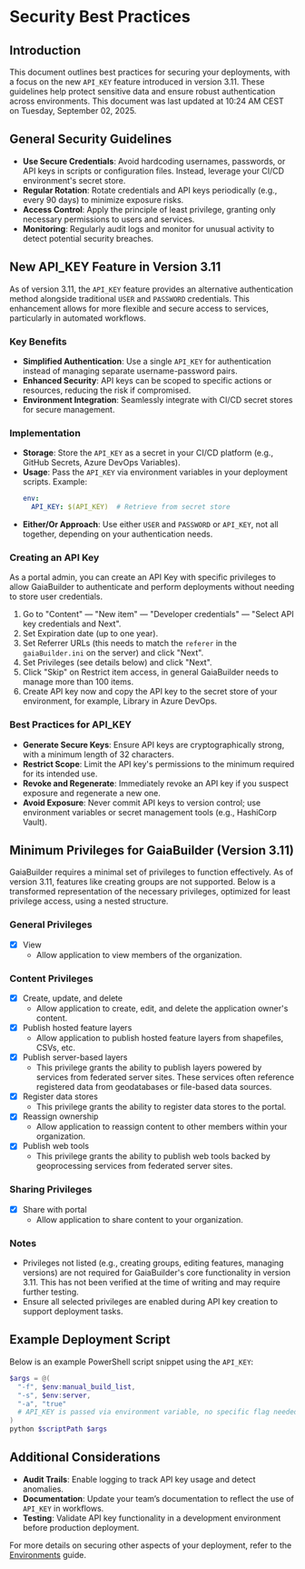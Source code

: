 ﻿# Security Best Practices

## Introduction
This document outlines best practices for securing your deployments, with a focus on the new `API_KEY` feature introduced in version 3.11. These guidelines help protect sensitive data and ensure robust authentication across environments. This document was last updated at 10:24 AM CEST on Tuesday, September 02, 2025.

## General Security Guidelines
- **Use Secure Credentials**: Avoid hardcoding usernames, passwords, or API keys in scripts or configuration files. Instead, leverage your CI/CD environment's secret store.
- **Regular Rotation**: Rotate credentials and API keys periodically (e.g., every 90 days) to minimize exposure risks.
- **Access Control**: Apply the principle of least privilege, granting only necessary permissions to users and services.
- **Monitoring**: Regularly audit logs and monitor for unusual activity to detect potential security breaches.

## New API_KEY Feature in Version 3.11
As of version 3.11, the `API_KEY` feature provides an alternative authentication method alongside traditional `USER` and `PASSWORD` credentials. This enhancement allows for more flexible and secure access to services, particularly in automated workflows.

### Key Benefits
- **Simplified Authentication**: Use a single `API_KEY` for authentication instead of managing separate username-password pairs.
- **Enhanced Security**: API keys can be scoped to specific actions or resources, reducing the risk if compromised.
- **Environment Integration**: Seamlessly integrate with CI/CD secret stores for secure management.

### Implementation
- **Storage**: Store the `API_KEY` as a secret in your CI/CD platform (e.g., GitHub Secrets, Azure DevOps Variables).
- **Usage**: Pass the `API_KEY` via environment variables in your deployment scripts. Example:
  ```yaml
  env:
    API_KEY: $(API_KEY)  # Retrieve from secret store
  ```
- **Either/Or Approach**: Use either `USER` and `PASSWORD` or `API_KEY`, not all together, depending on your authentication needs.

### Creating an API Key
As a portal admin, you can create an API Key with specific privileges to allow GaiaBuilder to authenticate and perform deployments without needing to store user credentials.
1. Go to "Content" — "New item" — "Developer credentials" — "Select API key credentials and Next".
2. Set Expiration date (up to one year).
3. Set Referrer URLs (this needs to match the `referer` in the `gaiaBuilder.ini` on the server) and click "Next".
4. Set Privileges (see details below) and click "Next".
5. Click "Skip" on Restrict item access, in general GaiaBuilder needs to manage more than 100 items.
6. Create API key now and copy the API key to the secret store of your environment, for example, Library in Azure DevOps.

### Best Practices for API_KEY
- **Generate Secure Keys**: Ensure API keys are cryptographically strong, with a minimum length of 32 characters.
- **Restrict Scope**: Limit the API key's permissions to the minimum required for its intended use.
- **Revoke and Regenerate**: Immediately revoke an API key if you suspect exposure and regenerate a new one.
- **Avoid Exposure**: Never commit API keys to version control; use environment variables or secret management tools (e.g., HashiCorp Vault).

## Minimum Privileges for GaiaBuilder (Version 3.11)
GaiaBuilder requires a minimal set of privileges to function effectively. As of version 3.11, features like creating groups are not supported. Below is a transformed representation of the necessary privileges, optimized for least privilege access, using a nested structure.

### General Privileges
- [x] View
  - Allow application to view members of the organization.

### Content Privileges
- [x] Create, update, and delete
  - Allow application to create, edit, and delete the application owner's content.
- [x] Publish hosted feature layers
  - Allow application to publish hosted feature layers from shapefiles, CSVs, etc.
- [x] Publish server-based layers
  - This privilege grants the ability to publish layers powered by services from federated server sites. These services often reference registered data from geodatabases or file-based data sources.
- [x] Register data stores
  - This privilege grants the ability to register data stores to the portal.
- [x] Reassign ownership
  - Allow application to reassign content to other members within your organization.
- [x] Publish web tools
  - This privilege grants the ability to publish web tools backed by geoprocessing services from federated server sites.

### Sharing Privileges
- [x] Share with portal
  - Allow application to share content to your organization.

### Notes
- Privileges not listed (e.g., creating groups, editing features, managing versions) are not required for GaiaBuilder's core functionality in version 3.11. This has not been verified at the time of writing and may require further testing.
- Ensure all selected privileges are enabled during API key creation to support deployment tasks.

## Example Deployment Script
Below is an example PowerShell script snippet using the `API_KEY`:
```powershell
$args = @(
  "-f", $env:manual_build_list,
  "-s", $env:server,
  "-a", "true"
  # API_KEY is passed via environment variable, no specific flag needed
)
python $scriptPath $args
```

## Additional Considerations
- **Audit Trails**: Enable logging to track API key usage and detect anomalies.
- **Documentation**: Update your team’s documentation to reflect the use of `API_KEY` in workflows.
- **Testing**: Validate API key functionality in a development environment before production deployment.

For more details on securing other aspects of your deployment, refer to the [Environments](Environments.md) guide.